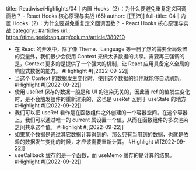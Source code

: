 title:: Readwise/Highlights/04｜内置 Hooks（2）：为什么要避免重复定义回调函数？ - React Hooks 核心原理与实战 (65)
author:: [[王沛]]
full-title:: 04｜内置 Hooks（2）：为什么要避免重复定义回调函数？ - React Hooks 核心原理与实战
category:: #articles
url:: https://time.geekbang.org/column/article/380210

- 在 React 的开发中，除了像 Theme、Language 等一目了然的需要全局设置的变量外，我们很少会使用 Context 来做太多数据的共享。需要再三强调的是，Context 更多的是提供了一个强大的机制，让 React 应用具备定义全局的响应式数据的能力。 #Highlight #[[2022-09-22]]
- 当这个 Context 的数据发生变化时，使用这个数据的组件就能够自动刷新。 #Highlight #[[2022-09-22]]
- 使用 useRef 保存的数据一般是和 UI 的渲染无关的，因此当 ref 的值发生变化时，是不会触发组件的重新渲染的，这也是 useRef 区别于 useState 的地方 #Highlight #[[2022-09-22]]
- 我们可以把 useRef 看作是在函数组件之外创建的一个容器空间。在这个容器上，我们可以通过唯一的 current 属设置一个值，从而在函数组件的多次渲染之间共享这个值。 #Highlight #[[2022-09-22]]
- 如果某个数据是通过其它数据计算得到的，那么只有当用到的数据，也就是依赖的数据发生变化的时候，才应该需要重新计算。 #Highlight #[[2022-09-22]]
- useCallback 缓存的是一个函数，而 useMemo 缓存的是计算的结果。 #Highlight #[[2022-09-22]]